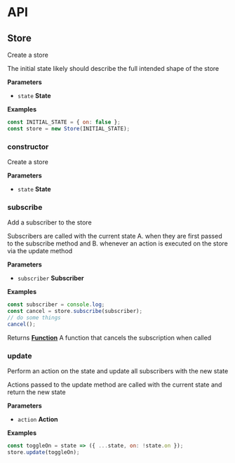 <!--
  This file was generated by emdaer

  Its template can be found at .emdaer/docs/API.emdaer.md
-->

<!--
  emdaerHash:90126c5a8185c978f1cc28978c119243
-->

<h1 id="api">API</h1>
<!-- Generated by documentation.js. Update this documentation by updating the source code. -->
<h2 id="store">Store</h2>
<p>Create a store</p>
<p>The initial state likely should describe the full intended shape of the 
store</p>
<p><strong>Parameters</strong></p>
<ul>
<li><code>state</code> <strong>State</strong> </li>
</ul>
<p><strong>Examples</strong></p>

```javascript
const INITIAL_STATE = { on: false };
const store = new Store(INITIAL_STATE);
```
<h3 id="constructor">constructor</h3>
<p>Create a store</p>
<p><strong>Parameters</strong></p>
<ul>
<li><code>state</code> <strong>State</strong> </li>
</ul>
<h3 id="subscribe">subscribe</h3>
<p>Add a subscriber to the store</p>
<p>Subscribers are called with the current state A. when they are first
passed to the subscribe method and B. whenever an action is executed on the
store via the update method</p>
<p><strong>Parameters</strong></p>
<ul>
<li><code>subscriber</code> <strong>Subscriber</strong> </li>
</ul>
<p><strong>Examples</strong></p>

```javascript
const subscriber = console.log;
const cancel = store.subscribe(subscriber);
// do some things
cancel();
```
<p>Returns <strong><a href="https://developer.mozilla.org/docs/Web/JavaScript/Reference/Statements/function">Function</a></strong> A function that cancels the subscription when called</p>
<h3 id="update">update</h3>
<p>Perform an action on the state and update all subscribers with the
new state</p>
<p>Actions passed to the update method are called with the current state and
return the new state</p>
<p><strong>Parameters</strong></p>
<ul>
<li><code>action</code> <strong>Action</strong> </li>
</ul>
<p><strong>Examples</strong></p>

```javascript
const toggleOn = state => ({ ...state, on: !state.on });
store.update(toggleOn);
```
